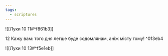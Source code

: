 ```yaml
---
tags:
  - scriptures
---
```


![[Луки 10 11#^f861b3]]

12 Кажу вам: того дня легше буде содомлянам, аніж місту тому! ^013eb4

![[Луки 10 13#^f5e1eb]]